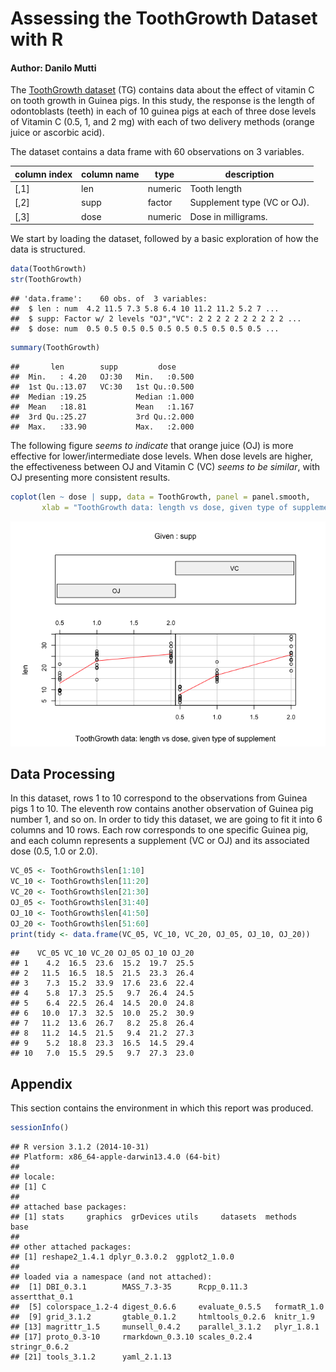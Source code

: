 <!--
    https://rstudio-pubs-static.s3.amazonaws.com/35364_334944a02fcf4792b232aacbfee2f6e6.html
    https://rpubs.com/roozbehdavari/33121
-->
# Assessing the ToothGrowth Dataset with R
#### Author: Danilo Mutti



The [ToothGrowth dataset](https://stat.ethz.ch/R-manual/R-devel/library/datasets/html/ToothGrowth.html) (TG) contains data about the effect of vitamin C on tooth growth in Guinea pigs. In this study, the response is the length of odontoblasts (teeth) in each of 10 guinea pigs at each of three dose levels of Vitamin C (0.5, 1, and 2 mg) with each of two delivery methods (orange juice or ascorbic acid).

The dataset contains a data frame with 60 observations on 3 variables.

|column index|column name| type      | description |
|------------|-----------|-----------|-------------|
| [,1]       | len	     | numeric	 |Tooth length |
| [,2]       | supp	     | factor    | Supplement type (VC or OJ).|
| [,3]       | dose      | numeric   | Dose in milligrams.|

We start by loading the dataset, followed by a basic exploration of how the data is structured.


```r
data(ToothGrowth)
str(ToothGrowth)
```

```
## 'data.frame':	60 obs. of  3 variables:
##  $ len : num  4.2 11.5 7.3 5.8 6.4 10 11.2 11.2 5.2 7 ...
##  $ supp: Factor w/ 2 levels "OJ","VC": 2 2 2 2 2 2 2 2 2 2 ...
##  $ dose: num  0.5 0.5 0.5 0.5 0.5 0.5 0.5 0.5 0.5 0.5 ...
```

```r
summary(ToothGrowth)
```

```
##       len        supp         dose      
##  Min.   : 4.20   OJ:30   Min.   :0.500  
##  1st Qu.:13.07   VC:30   1st Qu.:0.500  
##  Median :19.25           Median :1.000  
##  Mean   :18.81           Mean   :1.167  
##  3rd Qu.:25.27           3rd Qu.:2.000  
##  Max.   :33.90           Max.   :2.000
```

The following figure *seems to indicate* that orange juice (OJ) is more effective for lower/intermediate dose levels. When dose levels are higher, the effectiveness between OJ and Vitamin C (VC) *seems to be similar*, with OJ presenting more consistent results.


```r
coplot(len ~ dose | supp, data = ToothGrowth, panel = panel.smooth,
       xlab = "ToothGrowth data: length vs dose, given type of supplement")
```

![](course_project_b_figure/unnamed-chunk-3-1.png) 


## Data Processing

In this dataset, rows 1 to 10 correspond to the observations from Guinea pigs 1 to 10. The eleventh row contains another observation of Guinea pig number 1, and so on. In order to tidy this dataset, we are going to fit it into 6 columns and 10 rows. Each row corresponds to one specific Guinea pig, and each column represents a supplement (VC or OJ) and its associated dose (0.5, 1.0 or 2.0).


```r
VC_05 <- ToothGrowth$len[1:10]
VC_10 <- ToothGrowth$len[11:20]
VC_20 <- ToothGrowth$len[21:30]
OJ_05 <- ToothGrowth$len[31:40]
OJ_10 <- ToothGrowth$len[41:50]
OJ_20 <- ToothGrowth$len[51:60]
print(tidy <- data.frame(VC_05, VC_10, VC_20, OJ_05, OJ_10, OJ_20))
```

```
##    VC_05 VC_10 VC_20 OJ_05 OJ_10 OJ_20
## 1    4.2  16.5  23.6  15.2  19.7  25.5
## 2   11.5  16.5  18.5  21.5  23.3  26.4
## 3    7.3  15.2  33.9  17.6  23.6  22.4
## 4    5.8  17.3  25.5   9.7  26.4  24.5
## 5    6.4  22.5  26.4  14.5  20.0  24.8
## 6   10.0  17.3  32.5  10.0  25.2  30.9
## 7   11.2  13.6  26.7   8.2  25.8  26.4
## 8   11.2  14.5  21.5   9.4  21.2  27.3
## 9    5.2  18.8  23.3  16.5  14.5  29.4
## 10   7.0  15.5  29.5   9.7  27.3  23.0
```

## Appendix

This section contains the environment in which this report was produced.


```r
sessionInfo()
```

```
## R version 3.1.2 (2014-10-31)
## Platform: x86_64-apple-darwin13.4.0 (64-bit)
## 
## locale:
## [1] C
## 
## attached base packages:
## [1] stats     graphics  grDevices utils     datasets  methods   base     
## 
## other attached packages:
## [1] reshape2_1.4.1 dplyr_0.3.0.2  ggplot2_1.0.0 
## 
## loaded via a namespace (and not attached):
##  [1] DBI_0.3.1        MASS_7.3-35      Rcpp_0.11.3      assertthat_0.1  
##  [5] colorspace_1.2-4 digest_0.6.6     evaluate_0.5.5   formatR_1.0     
##  [9] grid_3.1.2       gtable_0.1.2     htmltools_0.2.6  knitr_1.9       
## [13] magrittr_1.5     munsell_0.4.2    parallel_3.1.2   plyr_1.8.1      
## [17] proto_0.3-10     rmarkdown_0.3.10 scales_0.2.4     stringr_0.6.2   
## [21] tools_3.1.2      yaml_2.1.13
```
